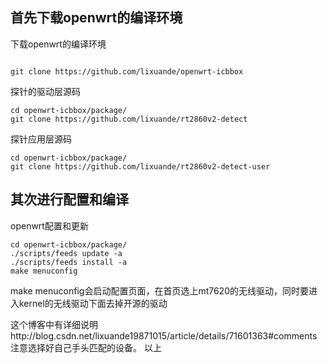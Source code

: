 
## 首先下载openwrt的编译环境

下载openwrt的编译环境

``` git

git clone https://github.com/lixuande/openwrt-icbbox

```

探针的驱动层源码

```
cd openwrt-icbbox/package/
git clone https://github.com/lixuande/rt2860v2-detect

```

探针应用层源码

```
cd openwrt-icbbox/package/
git clone https://github.com/lixuande/rt2860v2-detect-user

```

  
## 其次进行配置和编译

openwrt配置和更新

```
cd openwrt-icbbox/package/
./scripts/feeds update -a
./scripts/feeds install -a
make menuconfig
```
make menuconfig会启动配置页面，在首页选上mt7620的无线驱动，同时要进入kernel的无线驱动下面去掉开源的驱动


这个博客中有详细说明http://blog.csdn.net/lixuande19871015/article/details/71601363#comments
注意选择好自己手头匹配的设备。
以上
